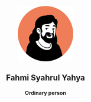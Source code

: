 <div align="center">
  <img src="profile.png" width="150" height="150">
  <h2>Fahmi Syahrul Yahya</h2>
  <h4>Ordinary person</h4>
</div>
